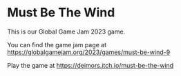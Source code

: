 # Must Be The Wind

This is our Global Game Jam 2023 game.

You can find the game jam page at <https://globalgamejam.org/2023/games/must-be-wind-9>

Play the game at <https://deimors.itch.io/must-be-the-wind>
